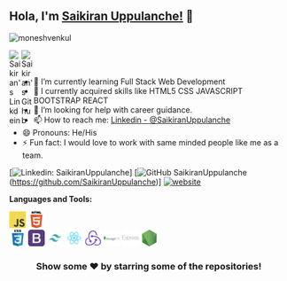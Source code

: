 ## Hola, I'm [Saikiran Uppulanche!](https://saikiranuppulancheportfolio.netlify.app/) 👋

<p align="left"> <img src="https://komarev.com/ghpvc/?username=iampawan&label=Views&color=blue&style=plastic" alt="moneshvenkul" /> </p>


<a href="https://www.linkedin.com/in/saikiran-uppulanche-a951081a5/">
  <img align="left" alt="Saikiran's Linkdein" width="22px" src="https://cdn.jsdelivr.net/npm/simple-icons@v3/icons/linkedin.svg" />
</a>
<a href="https://github.com/SaikiranUppulanche">
  <img align="left" alt="Saikiran's Github" width="22px" src="https://cdn.jsdelivr.net/npm/simple-icons@v3/icons/github.svg" />
</a>
<br/>
<br/>



- 🔭 I’m currently learning Full Stack Web Development
- 🌱 I currently acquired skills like HTML5 CSS JAVASCRIPT BOOTSTRAP REACT 
- 🤔 I’m looking for help with career guidance.
- 📫 How to reach me: [Linkedin - @SaikiranUppulanche](https://www.linkedin.com/in/saikiran-uppulanche-a951081a5/) 
- 😄 Pronouns: He/His
- ⚡ Fun fact: I would love to work with same minded people like me as a team.

[![Linkedin: SaikiranUppulanche](https://img.shields.io/badge/-SaikiranUppulanche-blue?style=flat-square&logo=Linkedin&logoColor=white&link=https://www.linkedin.com/in/saikiran-uppulanche-a951081a5/)]
[![GitHub SaikiranUppulanche](https://img.shields.io/github/followers/iampawan?label=FollowMeHere&style=social)(https://github.com/SaikiranUppulanche)]
[![website](https://img.shields.io/badge/PortfolioWebsite-SaikiranUppulanche.live-2648ff?style=flat-square&logo=google-chrome)](https://saikiranuppulancheportfolio.netlify.app/)


**Languages and Tools:**  

<code><img height="30" src="https://raw.githubusercontent.com/github/explore/80688e429a7d4ef2fca1e82350fe8e3517d3494d/topics/javascript/javascript.png"></code>
<code><img height="30" src="https://raw.githubusercontent.com/github/explore/80688e429a7d4ef2fca1e82350fe8e3517d3494d/topics/html/html.png"></code>  
<code><img height="30" src="https://raw.githubusercontent.com/github/explore/80688e429a7d4ef2fca1e82350fe8e3517d3494d/topics/css/css.png"></code>
<code><img height="30" src="https://raw.githubusercontent.com/github/explore/80688e429a7d4ef2fca1e82350fe8e3517d3494d/topics/bootstrap/bootstrap.png"></code>
<code><img height="30" src="https://raw.githubusercontent.com/github/explore/80688e429a7d4ef2fca1e82350fe8e3517d3494d/topics/tailwind/tailwind.png"></code>
<code><img height="30" src="https://raw.githubusercontent.com/github/explore/80688e429a7d4ef2fca1e82350fe8e3517d3494d/topics/react/react.png"></code>
<code><img height="30" src="https://raw.githubusercontent.com/github/explore/80688e429a7d4ef2fca1e82350fe8e3517d3494d/topics/redux/redux.png"></code>
<code><img height="30" src="https://raw.githubusercontent.com/github/explore/80688e429a7d4ef2fca1e82350fe8e3517d3494d/topics/mongodb/mongodb.png"></code>
<code><img height="30" src="https://raw.githubusercontent.com/github/explore/80688e429a7d4ef2fca1e82350fe8e3517d3494d/topics/express/express.png"></code>
<code><img height="30" src="https://raw.githubusercontent.com/github/explore/80688e429a7d4ef2fca1e82350fe8e3517d3494d/topics/nodejs/nodejs.png"></code>



<div align="center">

### Show some ❤ by starring some of the repositories!

</div>

